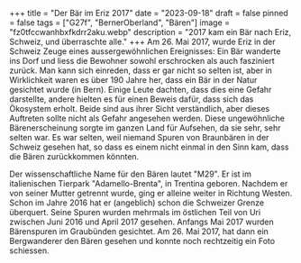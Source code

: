 +++
title = "Der Bär im Eriz 2017"
date = "2023-09-18"
draft = false
pinned = false
tags = ["G27f", "BernerOberland", "Bären"]
image = "fz0tfccwanhbxfkdrr2aku.webp"
description = "2017 kam ein Bär nach Eriz, Schweiz, und überraschte alle."
+++
Am 26. Mai 2017, wurde Eriz in der Schweiz Zeuge eines aussergewöhnlichen Ereignisses: Ein Bär wanderte ins Dorf und liess die Bewohner sowohl erschrocken als auch fasziniert zurück. Man kann sich einreden, dass er gar nicht so selten ist, aber in Wirklichkeit waren es über 190 Jahre her, dass ein Bär in der Natur gesichtet wurde (in Bern). Einige Leute dachten, dass dies eine Gefahr darstellte, andere hielten es für einen Beweis dafür, dass sich das Ökosystem erholt.  Beide sind aus ihrer Sicht verständlich, aber dieses Auftreten sollte nicht als Gefahr angesehen werden. Diese ungewöhnliche Bärenerscheinung sorgte im ganzen Land für Aufsehen, da sie sehr, sehr selten war. Es war selten, weil niemand Spuren von Braunbären in der Schweiz gesehen hat, so dass es einem nicht einmal in den Sinn kam, dass die Bären zurückkommen könnten. 

Der wissenschaftliche Name für den Bären lautet "M29". Er ist im italienischen Tierpark "Adamello-Brenta", in Trentina geboren. Nachdem er von seiner Mutter getrennt wurde, ging er alleine weiter in Richtung Westen. Schon im Jahre 2016 hat er (angeblich) schon die Schweizer Grenze überquert. Seine Spuren wurden mehrmals im östlichen Teil von Uri zwischen Juni 2016 und April 2017 gesehen. Anfangs Mai 2017 wurden Bärenspuren im Graubünden gesichtet. Am 26. Mai 2017, hat dann ein Bergwanderer den Bären gesehen und konnte noch rechtzeitig ein Foto schiessen.
